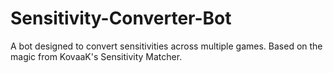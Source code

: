 # Sensitivity-Converter-Bot
A bot designed to convert sensitivities across multiple games. Based on the magic from KovaaK's Sensitivity Matcher.

